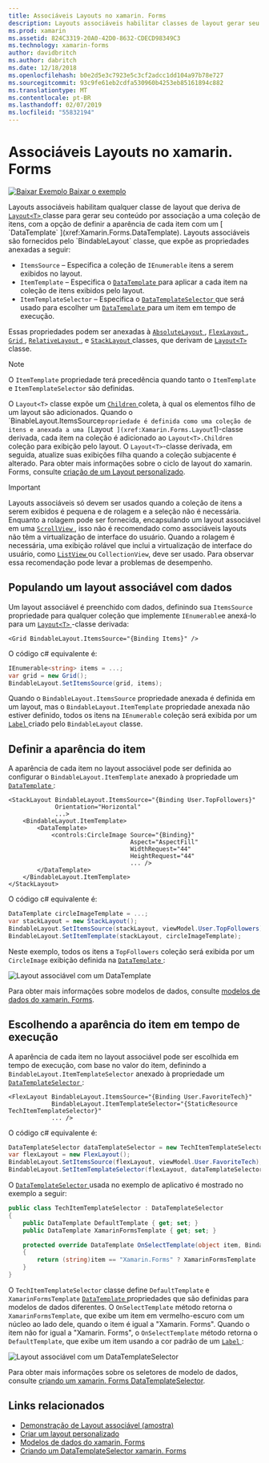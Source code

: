 ```yaml
---
title: Associáveis Layouts no xamarin. Forms
description: Layouts associáveis habilitar classes de layout gerar seu conteúdo por associação a uma coleção de itens, com a opção de definir a aparência de cada item com um DataTemplate.
ms.prod: xamarin
ms.assetid: 824C3319-20A0-42D0-8632-CDECD98349C3
ms.technology: xamarin-forms
author: davidbritch
ms.author: dabritch
ms.date: 12/18/2018
ms.openlocfilehash: b0e2d5e3c7923e5c3cf2adcc1dd104a97b78e727
ms.sourcegitcommit: 93c9fe61eb2cdfa530960b4253eb85161894c882
ms.translationtype: MT
ms.contentlocale: pt-BR
ms.lasthandoff: 02/07/2019
ms.locfileid: "55832194"
---
```

# <a name="bindable-layouts-in-xamarinforms"></a>Associáveis Layouts no xamarin. Forms

[![Baixar Exemplo](~/media/shared/download.png) Baixar o exemplo](https://developer.xamarin.com/samples/xamarin-forms/UserInterface/BindableLayouts/)

Layouts associáveis habilitam qualquer classe de layout que deriva de [ `Layout<T>` ](xref:Xamarin.Forms.Layout`1) classe para gerar seu conteúdo por associação a uma coleção de itens, com a opção de definir a aparência de cada item com um [ `DataTemplate` ](xref:Xamarin.Forms.DataTemplate). Layouts associáveis são fornecidos pelo `BindableLayout` classe, que expõe as propriedades anexadas a seguir:

- `ItemsSource` – Especifica a coleção de `IEnumerable` itens a serem exibidos no layout.
- `ItemTemplate` – Especifica o [ `DataTemplate` ](xref:Xamarin.Forms.DataTemplate) para aplicar a cada item na coleção de itens exibidos pelo layout.
- `ItemTemplateSelector` – Especifica o [ `DataTemplateSelector` ](xref:Xamarin.Forms.DataTemplateSelector) que será usado para escolher um [ `DataTemplate` ](xref:Xamarin.Forms.DataTemplate) para um item em tempo de execução.

Essas propriedades podem ser anexadas à [ `AbsoluteLayout` ](xref:Xamarin.Forms.AbsoluteLayout), [ `FlexLayout` ](xref:Xamarin.Forms.FlexLayout), [ `Grid` ](xref:Xamarin.Forms.Grid), [ `RelativeLayout` ](xref:Xamarin.Forms.RelativeLayout) , e [ `StackLayout` ](xref:Xamarin.Forms.StackLayout) classes, que derivam de [ `Layout<T>` ](xref:Xamarin.Forms.Layout`1) classe.

> [!NOTE]
> O `ItemTemplate` propriedade terá precedência quando tanto o `ItemTemplate` e `ItemTemplateSelector` são definidas.

O `Layout<T>` classe expõe um [ `Children` ](xref:Xamarin.Forms.Layout`1.Children) coleta, à qual os elementos filho de um layout são adicionados. Quando o `BinableLayout.ItemsSource` propriedade é definida como uma coleção de itens e anexada a uma [ `Layout<T>` ](xref:Xamarin.Forms.Layout`1)-classe derivada, cada item na coleção é adicionado ao `Layout<T>.Children` coleção para exibição pelo layout. O `Layout<T>`-classe derivada, em seguida, atualize suas exibições filha quando a coleção subjacente é alterado. Para obter mais informações sobre o ciclo de layout do xamarin. Forms, consulte [criação de um Layout personalizado](~/xamarin-forms/user-interface/layouts/custom.md).

> [!IMPORTANT]
> Layouts associáveis só devem ser usados quando a coleção de itens a serem exibidos é pequena e de rolagem e a seleção não é necessária. Enquanto a rolagem pode ser fornecida, encapsulando um layout associável em uma [ `ScrollView` ](xref:Xamarin.Forms.ScrollView), isso não é recomendado como associáveis layouts não têm a virtualização de interface do usuário. Quando a rolagem é necessária, uma exibição rolável que inclui a virtualização de interface do usuário, como [ `ListView` ](xref:Xamarin.Forms.ListView) ou `CollectionView`, deve ser usado. Para observar essa recomendação pode levar a problemas de desempenho.

## <a name="populating-a-bindable-layout-with-data"></a>Populando um layout associável com dados

Um layout associável é preenchido com dados, definindo sua `ItemsSource` propriedade para qualquer coleção que implemente `IEnumerable`e anexá-lo para um [ `Layout<T>` ](xref:Xamarin.Forms.Layout`1)-classe derivada:

```xaml
<Grid BindableLayout.ItemsSource="{Binding Items}" />
```

O código c# equivalente é:

```csharp
IEnumerable<string> items = ...;
var grid = new Grid();
BindableLayout.SetItemsSource(grid, items);
```

Quando o `BindableLayout.ItemsSource` propriedade anexada é definida em um layout, mas o `BindableLayout.ItemTemplate` propriedade anexada não estiver definido, todos os itens na `IEnumerable` coleção será exibida por um [ `Label` ](xref:Xamarin.Forms.Label) criado pelo `BindableLayout` classe.

## <a name="defining-item-appearance"></a>Definir a aparência do item

A aparência de cada item no layout associável pode ser definida ao configurar o `BindableLayout.ItemTemplate` anexado à propriedade um [ `DataTemplate` ](xref:Xamarin.Forms.DataTemplate):

```xaml
<StackLayout BindableLayout.ItemsSource="{Binding User.TopFollowers}"
             Orientation="Horizontal"
             ...>
    <BindableLayout.ItemTemplate>
        <DataTemplate>
            <controls:CircleImage Source="{Binding}"
                                  Aspect="AspectFill"
                                  WidthRequest="44"
                                  HeightRequest="44"
                                  ... />
        </DataTemplate>
    </BindableLayout.ItemTemplate>
</StackLayout>
```

O código c# equivalente é:

```csharp
DataTemplate circleImageTemplate = ...;
var stackLayout = new StackLayout();
BindableLayout.SetItemsSource(stackLayout, viewModel.User.TopFollowers);
BindableLayout.SetItemTemplate(stackLayout, circleImageTemplate);
```

Neste exemplo, todos os itens a `TopFollowers` coleção será exibida por um `CircleImage` exibição definida na [ `DataTemplate` ](xref:Xamarin.Forms.DataTemplate):

![Layout associável com um DataTemplate](bindable-layouts-images/top-followers.png "associável layout com um modelo de dados")

Para obter mais informações sobre modelos de dados, consulte [modelos de dados do xamarin. Forms](~/xamarin-forms/app-fundamentals/templates/data-templates/index.md).

## <a name="choosing-item-appearance-at-runtime"></a>Escolhendo a aparência do item em tempo de execução

A aparência de cada item no layout associável pode ser escolhida em tempo de execução, com base no valor do item, definindo a `BindableLayout.ItemTemplateSelector` anexado à propriedade um [ `DataTemplateSelector` ](xref:Xamarin.Forms.DataTemplateSelector):

```xaml
<FlexLayout BindableLayout.ItemsSource="{Binding User.FavoriteTech}"
            BindableLayout.ItemTemplateSelector="{StaticResource TechItemTemplateSelector}"
            ... />
```

O código c# equivalente é:

```csharp
DataTemplateSelector dataTemplateSelector = new TechItemTemplateSelector { ... };
var flexLayout = new FlexLayout();
BindableLayout.SetItemsSource(flexLayout, viewModel.User.FavoriteTech);
BindableLayout.SetItemTemplateSelector(flexLayout, dataTemplateSelector);
```

O [ `DataTemplateSelector` ](xref:Xamarin.Forms.DataTemplateSelector) usada no exemplo de aplicativo é mostrado no exemplo a seguir:

```csharp
public class TechItemTemplateSelector : DataTemplateSelector
{
    public DataTemplate DefaultTemplate { get; set; }
    public DataTemplate XamarinFormsTemplate { get; set; }

    protected override DataTemplate OnSelectTemplate(object item, BindableObject container)
    {
        return (string)item == "Xamarin.Forms" ? XamarinFormsTemplate : DefaultTemplate;
    }
}
```

O `TechItemTemplateSelector` classe define `DefaultTemplate` e `XamarinFormsTemplate` [ `DataTemplate` ](xref:Xamarin.Forms.DataTemplate) propriedades que são definidas para modelos de dados diferentes. O `OnSelectTemplate` método retorna o `XamarinFormsTemplate`, que exibe um item em vermelho-escuro com um núcleo ao lado dele, quando o item é igual a "Xamarin. Forms". Quando o item não for igual a "Xamarin. Forms", o `OnSelectTemplate` método retorna o `DefaultTemplate`, que exibe um item usando a cor padrão de um [ `Label` ](xref:Xamarin.Forms.Label):

![Layout associável com um DataTemplateSelector](bindable-layouts-images/favorite-tech.png "associável layout com um seletor de modelo de dados")

Para obter mais informações sobre os seletores de modelo de dados, consulte [criando um xamarin. Forms DataTemplateSelector](~/xamarin-forms/app-fundamentals/templates/data-templates/selector.md).

## <a name="related-links"></a>Links relacionados

- [Demonstração de Layout associável (amostra)](https://developer.xamarin.com/samples/xamarin-forms/UserInterface/BindableLayouts/)
- [Criar um layout personalizado](~/xamarin-forms/user-interface/layouts/custom.md)
- [Modelos de dados do xamarin. Forms](~/xamarin-forms/app-fundamentals/templates/data-templates/index.md)
- [Criando um DataTemplateSelector xamarin. Forms](~/xamarin-forms/app-fundamentals/templates/data-templates/selector.md)
